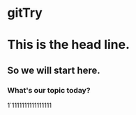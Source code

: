 # gitTry
# This is the head line.
## So we will start here.

### What's our topic today?




1`1111111111111111
